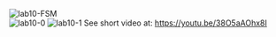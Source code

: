 ![lab10-FSM](https://github.com/luckydoglou/micro-controller_InputOutput/blob/master/images/lab10-FSM.jpg)  
![lab10-0](https://github.com/luckydoglou/micro-controller_InputOutput/blob/master/images/lab10-0.jpg)
![lab10-1](https://github.com/luckydoglou/micro-controller_InputOutput/blob/master/images/lab10-1.jpg)
See short video at: https://youtu.be/38O5aAOhx8I